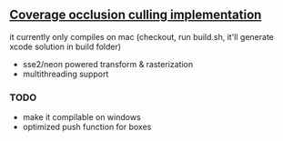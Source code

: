 ## [Coverage occlusion culling implementation](http://fatkas.blogspot.com/2011/02/software-occlusion-culling.html)

it currently only compiles on mac (checkout, run build.sh, it'll generate xcode solution in build folder)

- sse2/neon powered transform & rasterization
- multithreading support

### TODO

- make it compilable on windows
- optimized push function for boxes
